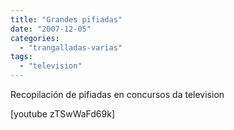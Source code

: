 ```yaml
---
title: "Grandes pifiadas"
date: "2007-12-05"
categories: 
  - "trangalladas-varias"
tags: 
  - "television"
---
```


Recopilación de pifiadas en concursos da television

\[youtube zTSwWaFd69k\]
